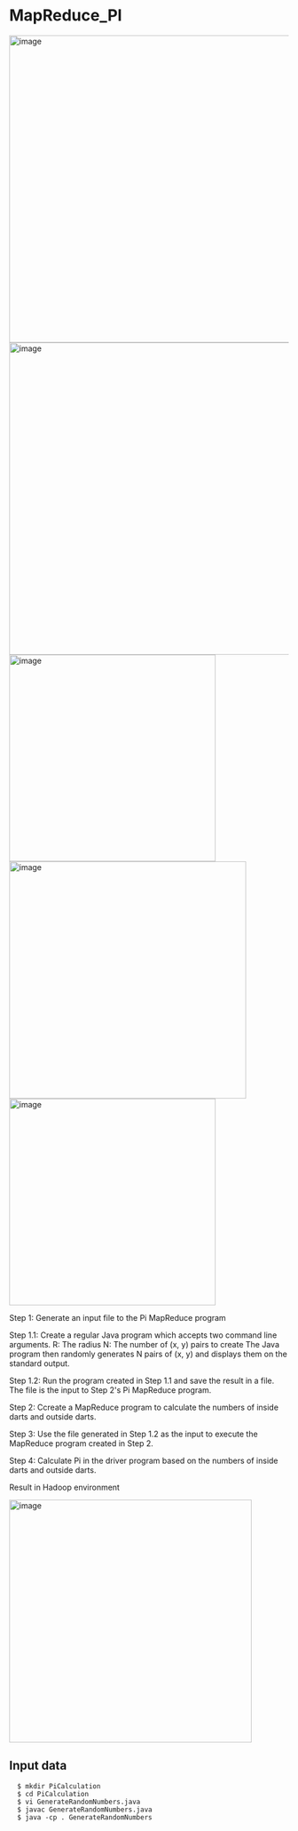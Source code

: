 # MapReduce_PI
<img width="553" alt="image" src="https://github.com/ssewit/MapReduce_PI/assets/105317921/bb1db023-c4d0-4772-b1cf-dbb87b606324">
<img width="562" alt="image" src="https://github.com/ssewit/MapReduce_PI/assets/105317921/6712f327-c45c-4b56-b846-ec52eebd2644">
<img width="372" alt="image" src="https://github.com/ssewit/MapReduce_PI/assets/105317921/babb7bcf-af91-4a50-8be3-6431418d170d">
<img width="427" alt="image" src="https://github.com/ssewit/MapReduce_PI/assets/105317921/152920f7-cc66-4cc3-8848-9b11fbd9a301">
<img width="372" alt="image" src="https://github.com/ssewit/MapReduce_PI/assets/105317921/46bf807a-3d7d-4999-b642-9f15c8023810">

Step 1: Generate an input file to the Pi MapReduce program
  
  Step 1.1: Create a regular Java program which accepts two command line arguments.
    R: The radius
    N: The number of (x, y) pairs to create
    The Java program then randomly generates N pairs of (x, y) and displays them on the standard output.
  
  Step 1.2: Run the program created in Step 1.1 and save the result in a file. The file is the input to Step 2's Pi MapReduce program.

Step 2: Ccreate a MapReduce program to calculate the numbers of inside darts and outside darts.

Step 3: Use the file generated in Step 1.2 as the input to execute the MapReduce program created in Step 2.

Step 4: Calculate Pi in the driver program based on the numbers of inside darts and outside darts.

Result in Hadoop environment

<img width="437" alt="image" src="https://github.com/ssewit/MapReduce_PI/assets/105317921/4465ad71-24de-45cd-81e7-861adcd90d49">

## Input data
```
  $ mkdir PiCalculation
  $ cd PiCalculation
  $ vi GenerateRandomNumbers.java
  $ javac GenerateRandomNumbers.java
  $ java -cp . GenerateRandomNumbers
```

